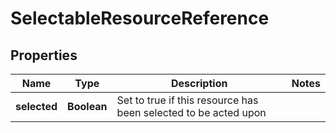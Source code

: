 # SelectableResourceReference

## Properties
Name | Type | Description | Notes
------------ | ------------- | ------------- | -------------
**selected** | **Boolean** | Set to true if this resource has been selected to be acted upon | 

